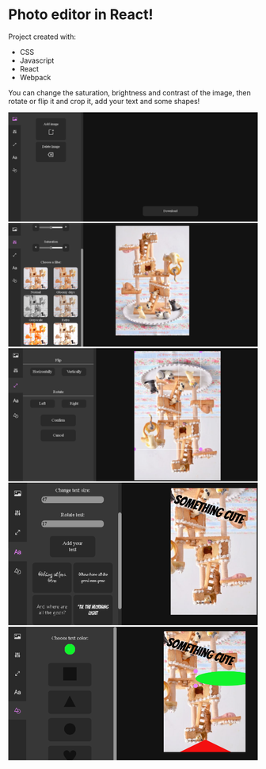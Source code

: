 # Photo editor in React!

Project created with:
* CSS
* Javascript
* React
* Webpack

You can change the saturation, brightness and contrast of the image, then rotate or flip it and crop it, add your text and some shapes! 

![photo editor](./src/images/photo.png)
![photo editor](./src/images/photo2.png)
![photo editor](./src/images/photo3.png)
![photo editor](./src/images/photo4.png)
![photo editor](./src/images/photo5.png)
